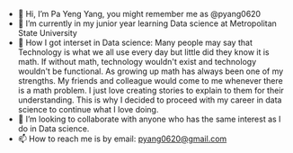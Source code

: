 - 👋 Hi, I’m Pa Yeng Yang, you might remember me as @pyang0620
- 🌱 I’m currently in my junior year learning Data science at Metropolitan State University 
- 👀 How I got interset in Data science: Many people may say that Technology is what we all use every day but little did they know it is math. If without math, technology wouldn't exist and technology wouldn't be functional. As growing up math has always been one of my strengths.  My friends and colleague would come to me whenever there is a math problem. I just love creating stories to explain to them for their understanding. This is why I decided to proceed with my career in data science to continue what I love doing. 
- 💞️ I’m looking to collaborate with anyone who has the same interest as I do in Data science. 
- 📫 How to reach me is by email: pyang0620@gmail.com

<!---
pyang0620/pyang0620 is a ✨ special ✨ repository because its `README.md` (this file) appears on your GitHub profile.
You can click the Preview link to take a look at your changes.
--->
